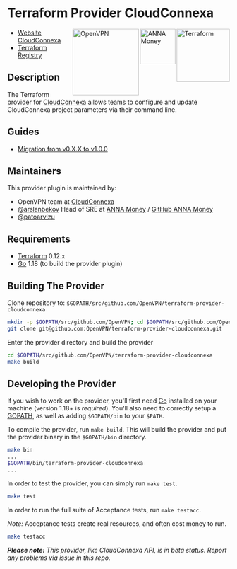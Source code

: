 # Terraform Provider CloudConnexa

<a href="https://www.terraform.io/" target="_blank">
  <img align="right" src="https://upload.wikimedia.org/wikipedia/commons/thumb/0/04/Terraform_Logo.svg/2560px-Terraform_Logo.svg.png" alt="Terraform" width="120px">
</a>

<a href="https://anna.money/?utm_source=terraform&utm_medium=referral&utm_campaign=docs" target="_blank">
  <img align="right" src="https://upload.wikimedia.org/wikipedia/commons/a/aa/ANNA_Money_Logo_PNG.png" alt="ANNA Money" width="80px">
</a>

<a href="https://openvpn.net/cloud-vpn/?utm_source=terraform&utm_medium=docs" target="_blank">
  <img align="right" src="https://upload.wikimedia.org/wikipedia/commons/thumb/f/f5/OpenVPN_logo.svg/2560px-OpenVPN_logo.svg.png" alt="OpenVPN" width="150px">
</a>

- [Website CloudConnexa](https://openvpn.net/cloud-vpn/?utm_source=terraform&utm_medium=docs)
- [Terraform Registry](https://registry.terraform.io/providers/OpenVPN/cloudconnexa/latest)

## Description

The Terraform provider for [CloudConnexa](https://openvpn.net/cloud-vpn/?utm_source=terraform&utm_medium=docs) allows teams to configure and update CloudConnexa project parameters via their command line.

## Guides

- [Migration from v0.X.X to v1.0.0](https://registry.terraform.io/providers/OpenVPN/cloudconnexa/latest/docs/guides/migration-to-v1)

## Maintainers

This provider plugin is maintained by:

- OpenVPN team at [CloudConnexa](https://openvpn.net/cloud-vpn/?utm_source=terraform&utm_medium=docs)
- [@arslanbekov](https://github.com/arslanbekov) Head of SRE at [ANNA Money](https://anna.money/?utm_source=terraform&utm_medium=referral&utm_campaign=docs) / [GitHub ANNA Money](http://github.com/anna-money/)
- [@patoarvizu](https://github.com/patoarvizu)

## Requirements

- [Terraform](https://www.terraform.io/downloads.html) 0.12.x
- [Go](https://golang.org/doc/install) 1.18 (to build the provider plugin)

## Building The Provider

Clone repository to: `$GOPATH/src/github.com/OpenVPN/terraform-provider-cloudconnexa`

```sh
mkdir -p $GOPATH/src/github.com/OpenVPN; cd $GOPATH/src/github.com/OpenVPN
git clone git@github.com:OpenVPN/terraform-provider-cloudconnexa.git
```

Enter the provider directory and build the provider

```sh
cd $GOPATH/src/github.com/OpenVPN/terraform-provider-cloudconnexa
make build
```

## Developing the Provider

If you wish to work on the provider, you'll first need [Go](http://www.golang.org) installed on your machine (version 1.18+ is _required_). You'll also need to correctly setup a [GOPATH](http://golang.org/doc/code.html#GOPATH), as well as adding `$GOPATH/bin` to your `$PATH`.

To compile the provider, run `make build`. This will build the provider and put the provider binary in the `$GOPATH/bin` directory.

```sh
make bin
...
$GOPATH/bin/terraform-provider-cloudconnexa
...
```

In order to test the provider, you can simply run `make test`.

```sh
make test
```

In order to run the full suite of Acceptance tests, run `make testacc`.

_Note:_ Acceptance tests create real resources, and often cost money to run.

```sh
make testacc
```

_**Please note:** This provider, like CloudConnexa API, is in beta status. Report any problems via issue in this repo._
